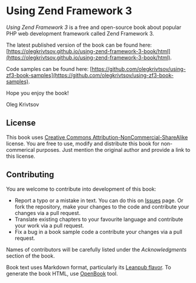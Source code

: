 # Using Zend Framework 3

*Using Zend Framework 3* is a free and open-source book about popular PHP web development framework called
Zend Framework 3.

The latest published version of the book can be found here: 
[https://olegkrivtsov.github.io/using-zend-framework-3-book/html](https://olegkrivtsov.github.io/using-zend-framework-3-book/html).

Code samples can be found here: 
[https://github.com/olegkrivtsov/using-zf3-book-samples](https://github.com/olegkrivtsov/using-zf3-book-samples).

Hope you enjoy the book!

Oleg Krivtsov

## License

This book uses [Creative Commons Attribution-NonCommercial-ShareAlike](https://creativecommons.org/licenses/by-nc-sa/4.0/) license.
You are free to use, modify and distribute this book for non-commerical purposes. Just mention the original author and provide a link
to this license.

## Contributing

You are welcome to contribute into development of this book:

  * Report a typo or a mistake in text. You can do this on [Issues](https://github.com/olegkrivtsov/using-zend-framework-3-book/issues) page. 
    Or fork the repository, make your changes to the code and contribute your changes via a pull request.
  * Translate existing chapters to your favourite language and contribute your work via a pull request.
  * Fix a bug in a book sample code a contribute your changes via a pull request.

Names of contributors will be carefully listed under the *Acknowledgments* section of the book.
  
Book text uses Markdown format, particularly its [Leanpub flavor](https://leanpub.com/help/manual). 
To generate the book HTML, use [OpenBook](https://github.com/olegkrivtsov/openbook) tool.
